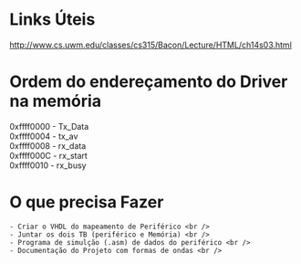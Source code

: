 # Links Úteis

http://www.cs.uwm.edu/classes/cs315/Bacon/Lecture/HTML/ch14s03.html

# Ordem do endereçamento do Driver na memória
0xffff0000 - Tx_Data <br />
0xffff0004 - tx_av <br />
0xffff0008 - rx_data <br />
0xffff000C - rx_start <br />
0xffff0010 - rx_busy <br />

# O que precisa Fazer

	- Criar o VHDL do mapeamento de Periférico <br />
	- Juntar os dois TB (periférico e Memória) <br />
	- Programa de simulção (.asm) de dados do periférico <br />
	- Documentação do Projeto com formas de ondas <br />
